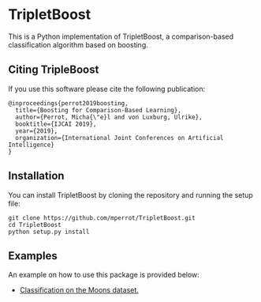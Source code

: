 # TripletBoost

This is a Python implementation of TripletBoost, a comparison-based classification algorithm based on boosting.

## Citing TripleBoost

If you use this software please cite the following publication:
```
@inproceedings{perrot2019boosting,
  title={Boosting for Comparison-Based Learning},
  author={Perrot, Micha{\"e}l and von Luxburg, Ulrike},
  booktitle={IJCAI 2019},
  year={2019},
  organization={International Joint Conferences on Artificial Intelligence}
}
```

## Installation

You can install TripletBoost by cloning the repository and running the setup file:
```
git clone https://github.com/mperrot/TripletBoost.git
cd TripletBoost
python setup.py install
```

## Examples

An example on how to use this package is provided below:
- [Classification on the Moons dataset.](https://github.com/mperrot/TripletBoost/blob/master/examples/moons.ipynb) 